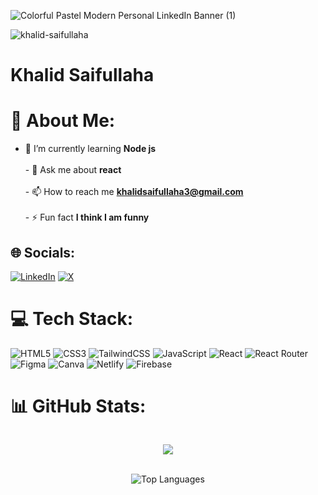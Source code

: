 
![Colorful Pastel Modern Personal LinkedIn Banner (1)](https://github.com/user-attachments/assets/78c5df02-0e97-48ad-b383-1a64676ff85a)

<p align="left"> <img src="https://komarev.com/ghpvc/?username=khalid-saifullaha&label=Profile%20views&color=0e75b6&style=flat" alt="khalid-saifullaha" /> </p>

<h1 align="left">Khalid Saifullaha</h1>

###

# 💫 About Me:
- 🌱 I’m currently learning **Node js**<br><br>- 💬 Ask me about **react**<br><br>- 📫 How to reach me **khalidsaifullaha3@gmail.com**<br><br>- ⚡ Fun fact **I think I am funny**<br>


## 🌐 Socials:
[![LinkedIn](https://img.shields.io/badge/LinkedIn-%230077B5.svg?logo=linkedin&logoColor=white)](https://linkedin.com/in/khalid-saifullaha) [![X](https://img.shields.io/badge/X-black.svg?logo=X&logoColor=white)](https://x.com/khalid112288) 

# 💻 Tech Stack:
![HTML5](https://img.shields.io/badge/html5-%23E34F26.svg?style=for-the-badge&logo=html5&logoColor=white) ![CSS3](https://img.shields.io/badge/css3-%231572B6.svg?style=for-the-badge&logo=css3&logoColor=white) ![TailwindCSS](https://img.shields.io/badge/tailwindcss-%2338B2AC.svg?style=for-the-badge&logo=tailwind-css&logoColor=white) ![JavaScript](https://img.shields.io/badge/javascript-%23323330.svg?style=for-the-badge&logo=javascript&logoColor=%23F7DF1E) ![React](https://img.shields.io/badge/react-%2320232a.svg?style=for-the-badge&logo=react&logoColor=%2361DAFB) ![React Router](https://img.shields.io/badge/React_Router-CA4245?style=for-the-badge&logo=react-router&logoColor=white) ![Figma](https://img.shields.io/badge/figma-%23F24E1E.svg?style=for-the-badge&logo=figma&logoColor=white) ![Canva](https://img.shields.io/badge/Canva-%2300C4CC.svg?style=for-the-badge&logo=Canva&logoColor=white) ![Netlify](https://img.shields.io/badge/netlify-%23000000.svg?style=for-the-badge&logo=netlify&logoColor=#00C7B7) ![Firebase](https://img.shields.io/badge/firebase-%23039BE5.svg?style=for-the-badge&logo=firebase)
# 📊 GitHub Stats:
<div align="center">
 <div  style="display: flex; justify-content: center; gap: 20px; >
   <img src="https://github-readme-stats.vercel.app/api?username=Khalid-Saifullaha&theme=tokyonight&hide_border=false&include_all_commits=false&count_private=false" alt="GitHub Stats" />
  
  ![](https://github-readme-streak-stats.herokuapp.com/?user=Khalid-Saifullaha&theme=tokyonight&hide_border=false)<br/>
 </div>
  <br />
  <img src="https://github-readme-stats.vercel.app/api/top-langs/?username=Khalid-Saifullaha&theme=tokyonight&hide_border=false&include_all_commits=false&count_private=false&layout=compact" alt="Top Languages" />
</div>




